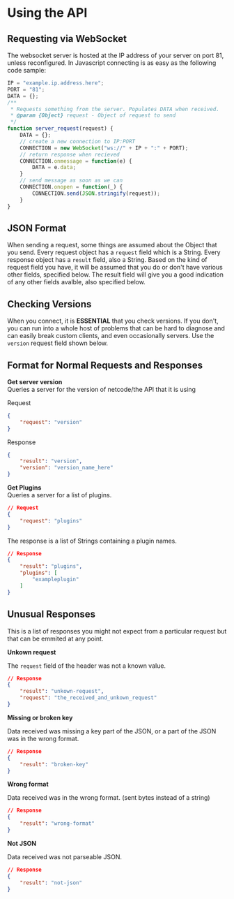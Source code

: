 Using the API
===

Requesting via WebSocket
---
The websocket server is hosted at the IP address of your server on port 81, unless reconfigured. In Javascript connecting is as easy as the following code sample:

```js
IP = "example.ip.address.here";
PORT = "81";
DATA = {};
/**
 * Requests something from the server. Populates DATA when received.
 * @param {Object} request - Object of request to send
 */
function server_request(request) {
    DATA = {};
    // create a new connection to IP:PORT
    CONNECTION = new WebSocket("ws://" + IP + ":" + PORT);
    // return response when recieved
    CONNECTION.onmessage = function(e) {
        DATA = e.data;
    }
    // send message as soon as we can
    CONNECTION.onopen = function(_) {
        CONNECTION.send(JSON.stringify(request));
    }
}
```

JSON Format
---
When sending a request, some things are assumed about the Object that you send. Every request object has a `request` field which is a String. Every response object has a `result` field, also a String. Based on the kind of request field you have, it will be assumed that you do or don't have various other fields, specified below. The result field will give you a good indication of any other fields avalble, also specified below.

Checking Versions
---
When you connect, it is **ESSENTIAL** that you check versions. If you don't, you can run into a whole host of problems that can be hard to diagnose and can easily break custom clients, and even occasionally servers. Use the `version` request field shown below.

Format for Normal Requests and Responses
---
**Get server version**  
Queries a server for the version of netcode/the API that it is using

Request
```json
{
    "request": "version"
}
```
Response
```json
{
    "result": "version",
    "version": "version_name_here"
}
```


**Get Plugins**  
Queries a server for a list of plugins.

```json
// Request
{
    "request": "plugins"
}
```

The response is a list of Strings containing a plugin names.
```json
// Response
{
    "result": "plugins",
    "plugins": [
        "exampleplugin"
    ]
}
```

Unusual Responses
---

This is a list of responses you might not expect from a particular request but that can be emmited at any point.  

**Unkown request**  

The `request` field of the header was not a known value.
```json
// Response
{
    "result": "unkown-request",
    "request": "the_received_and_unkown_request"
}
```

**Missing or broken key**

Data received was missing a key part of the JSON, or a part of the JSON was in the wrong format.
```json
// Response
{
    "result": "broken-key"
}
```

**Wrong format**

Data received was in the wrong format. (sent bytes instead of a string)
```json
// Response
{
    "result": "wrong-format"
}
```

**Not JSON**

Data received was not parseable JSON.
```json
// Response
{
    "result": "not-json"
}
```
